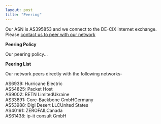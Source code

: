 ```yaml
---
layout: post
title: "Peering"
---
```


Our ASN is AS395853 and we connect to the DE-CIX internet exchange. Please [contact us to peer with our network](mailto:peering@nycmesh.net)

**Peering Policy**

Our peering policy...

**Peering List**

Our network peers directly with the following networks-

AS6939:		Hurricane Electric  
AS54825:	Packet Host  
AS9002:		RETN LimitedUkraine  
AS33891:	Core-Backbone GmbHGermany  
AS53988:	Digi Desert LLCUnited States  
AS40191:	ZEROFAILCanada  
AS61438:	ip-it consult GmbH  










 
